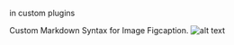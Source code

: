 
  in custom plugins
  
Custom Markdown Syntax for Image Figcaption. 
![alt text](image-url.jpg "image caption on hover")





